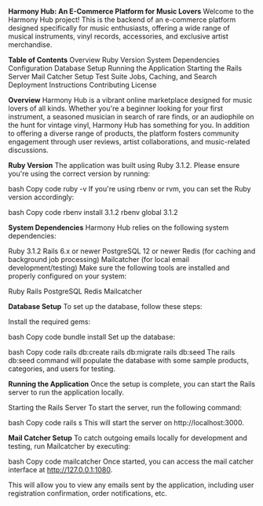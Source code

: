 **Harmony Hub: An E-Commerce Platform for Music Lovers**
Welcome to the Harmony Hub project! This is the backend of an e-commerce platform designed specifically for music enthusiasts, offering a wide range of musical instruments, vinyl records, accessories, and exclusive artist merchandise.

**Table of Contents**
Overview
Ruby Version
System Dependencies
Configuration
Database Setup
Running the Application
Starting the Rails Server
Mail Catcher Setup
Test Suite
Jobs, Caching, and Search
Deployment Instructions
Contributing
License

**Overview**
Harmony Hub is a vibrant online marketplace designed for music lovers of all kinds. Whether you're a beginner looking for your first instrument, a seasoned musician in search of rare finds, or an audiophile on the hunt for vintage vinyl, Harmony Hub has something for you. In addition to offering a diverse range of products, the platform fosters community engagement through user reviews, artist collaborations, and music-related discussions.

**Ruby Version**
The application was built using Ruby 3.1.2. Please ensure you're using the correct version by running:

bash
Copy code
ruby -v
If you're using rbenv or rvm, you can set the Ruby version accordingly:

bash
Copy code
rbenv install 3.1.2
rbenv global 3.1.2

**System Dependencies**
Harmony Hub relies on the following system dependencies:

Ruby 3.1.2
Rails 6.x or newer
PostgreSQL 12 or newer
Redis (for caching and background job processing)
Mailcatcher (for local email development/testing)
Make sure the following tools are installed and properly configured on your system:

Ruby
Rails
PostgreSQL
Redis
Mailcatcher



**Database Setup**
To set up the database, follow these steps:

Install the required gems:

bash
Copy code
bundle install
Set up the database:

bash
Copy code
rails db:create
rails db:migrate
rails db:seed
The rails db:seed command will populate the database with some sample products, categories, and users for testing.

**Running the Application**
Once the setup is complete, you can start the Rails server to run the application locally.

Starting the Rails Server
To start the server, run the following command:

bash
Copy code
rails s
This will start the server on http://localhost:3000.

**Mail Catcher Setup**
To catch outgoing emails locally for development and testing, run Mailcatcher by executing:

bash
Copy code
mailcatcher
Once started, you can access the mail catcher interface at http://127.0.0.1:1080.

This will allow you to view any emails sent by the application, including user registration confirmation, order notifications, etc.
